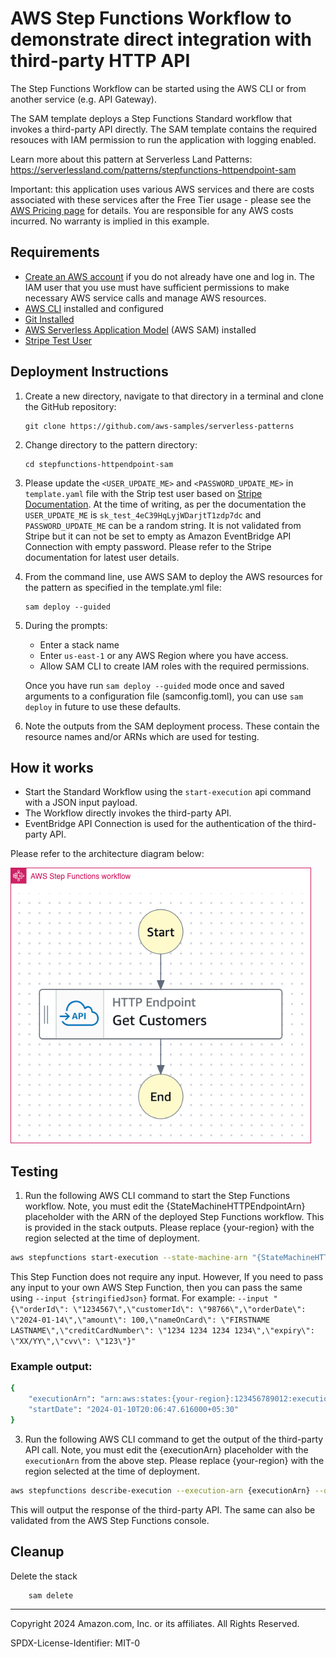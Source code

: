# AWS Step Functions Workflow to demonstrate direct integration with third-party HTTP API

The Step Functions Workflow can be started using the AWS CLI or from another service (e.g. API Gateway).

The SAM template deploys a Step Functions Standard workflow that invokes a third-party API directly. The SAM template contains the required resouces with IAM permission to run the application with logging enabled.

Learn more about this pattern at Serverless Land Patterns: https://serverlessland.com/patterns/stepfunctions-httpendpoint-sam

Important: this application uses various AWS services and there are costs associated with these services after the Free Tier usage - please see the [AWS Pricing page](https://aws.amazon.com/pricing/) for details. You are responsible for any AWS costs incurred. No warranty is implied in this example.

## Requirements

* [Create an AWS account](https://portal.aws.amazon.com/gp/aws/developer/registration/index.html) if you do not already have one and log in. The IAM user that you use must have sufficient permissions to make necessary AWS service calls and manage AWS resources.
* [AWS CLI](https://docs.aws.amazon.com/cli/latest/userguide/install-cliv2.html) installed and configured
* [Git Installed](https://git-scm.com/book/en/v2/Getting-Started-Installing-Git)
* [AWS Serverless Application Model](https://docs.aws.amazon.com/serverless-application-model/latest/developerguide/serverless-sam-cli-install.html) (AWS SAM) installed
* [Stripe Test User](https://stripe.com/docs/connect/express-accounts)

## Deployment Instructions

1. Create a new directory, navigate to that directory in a terminal and clone the GitHub repository:
    ``` 
    git clone https://github.com/aws-samples/serverless-patterns
    ```
2. Change directory to the pattern directory:
    ```
    cd stepfunctions-httpendpoint-sam
    ```
3. Please update the `<USER_UPDATE_ME>` and `<PASSWORD_UPDATE_ME>` in `template.yaml` file with the Strip test user based on [Stripe Documentation](https://stripe.com/docs/connect/express-accounts). At the time of writing, as per the documentation the `USER_UPDATE_ME` is `sk_test_4eC39HqLyjWDarjtT1zdp7dc` and `PASSWORD_UPDATE_ME` can be a random string. It is not validated from Stripe but it can not be set to empty as Amazon EventBridge API Connection with empty password. Please refer to the Stripe documentation for latest user details.

4. From the command line, use AWS SAM to deploy the AWS resources for the pattern as specified in the template.yml file:
    ```
    sam deploy --guided
    ```
5. During the prompts:
    * Enter a stack name
    * Enter `us-east-1` or any AWS Region where you have access. 
    * Allow SAM CLI to create IAM roles with the required permissions.

    Once you have run `sam deploy --guided` mode once and saved arguments to a configuration file (samconfig.toml), you can use `sam deploy` in future to use these defaults.

6. Note the outputs from the SAM deployment process. These contain the resource names and/or ARNs which are used for testing.

## How it works

* Start the Standard Workflow using the `start-execution` api command with a JSON input payload.
* The Workflow directly invokes the third-party API.
* EventBridge API Connection is used for the authentication of the third-party API. 

Please refer to the architecture diagram below:

![End to End Architecture](image/architecture.png)


## Testing

1. Run the following AWS CLI command to start the Step Functions workflow. Note, you must edit the {StateMachineHTTPEndpointArn} placeholder with the ARN of the deployed Step Functions workflow. This is provided in the stack outputs. Please replace {your-region} with the region selected at the time of deployment.

```bash
aws stepfunctions start-execution --state-machine-arn "{StateMachineHTTPEndpointArn}" --region {your-region}
```

This Step Function does not require any input. However, If you need to pass any input to your own AWS Step Function, then you can pass the same using `--input {stringifiedJson}` format. For example:  `--input "{\"orderId\": \"1234567\",\"customerId\": \"98766\",\"orderDate\": \"2024-01-14\",\"amount\": 100,\"nameOnCard\": \"FIRSTNAME LASTNAME\",\"creditCardNumber\": \"1234 1234 1234 1234\",\"expiry\": \"XX/YY\",\"cvv\": \"123\"}"`


### Example output:

```bash
{
    "executionArn": "arn:aws:states:{your-region}:123456789012:execution:StateMachineHTTPEndpoint-mnZFTe6jJSDu:40e520d2-4d3e-42ce-a8e3-b33bfed22fc1",
    "startDate": "2024-01-10T20:06:47.616000+05:30"
}
```

3. Run the following AWS CLI command to get the output of the third-party API call. Note, you must edit the {executionArn} placeholder with the `executionArn` from the above step. Please replace {your-region} with the region selected at the time of deployment.

```bash
aws stepfunctions describe-execution --execution-arn {executionArn} --query 'output' --region {your-region}
```

This will output the response of the third-party API. The same can also be validated from the AWS Step Functions console.



## Cleanup
 
Delete the stack
```bash
    sam delete
```

----
Copyright 2024 Amazon.com, Inc. or its affiliates. All Rights Reserved.

SPDX-License-Identifier: MIT-0
